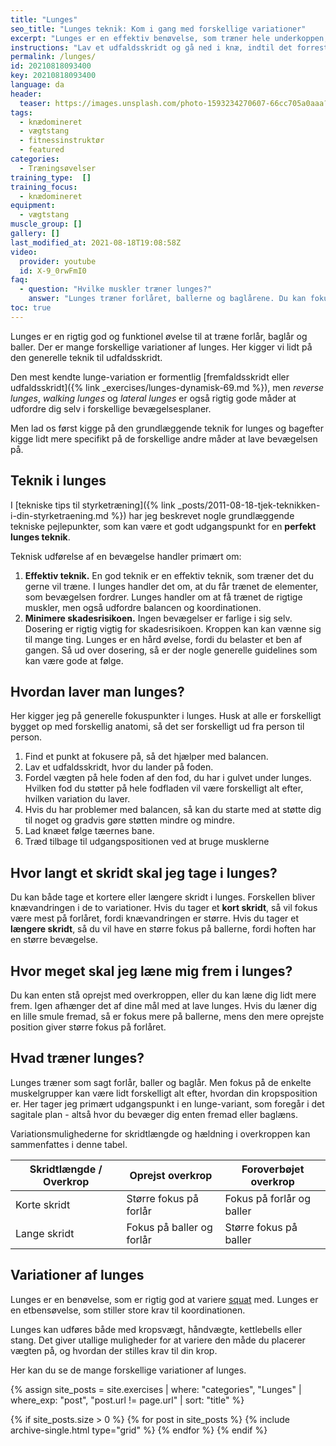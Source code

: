 ```yaml
---
title: "Lunges"
seo_title: "Lunges teknik: Kom i gang med forskellige variationer"
excerpt: "Lunges er en effektiv benøvelse, som træner hele underkoppen, og samtidig stiller krav til din balance og koordination. Udfaldsskridtet træner både forlår og balder. Her kigger vi på teknik i lunges og variationer."
instructions: "Lav et udfaldsskridt og gå ned i knæ, indtil det forreste lår er vandret og det andet næsten knæ rører jorden. Bevæg dig dynamisk tilbage til udgangspositionen."
permalink: /lunges/
id: 20210818093400
key: 20210818093400
language: da
header:
  teaser: https://images.unsplash.com/photo-1593234270607-66cc705a0aaa?ixid=MnwxMjA3fDB8MHxwaG90by1wYWdlfHx8fGVufDB8fHx8&ixlib=rb-1.2.1&auto=format&fit=crop&w=400&q=5
tags:
  - knædomineret
  - vægtstang
  - fitnessinstruktør
  - featured
categories:
  - Træningsøvelser
training_type:  []
training_focus:
  - knædomineret
equipment:
  - vægtstang
muscle_group: []
gallery: []
last_modified_at: 2021-08-18T19:08:58Z
video:
  provider: youtube
  id: X-9_0rwFmI0
faq:
  - question: "Hvilke muskler træner lunges?"
    answer: "Lunges træner forlåret, ballerne og baglårene. Du kan fokusere mere på forlårene eller ballerne alt efter, hvor langt et skridt du tager. Et kort skridt, så vil du have større knævandring, og derfor mere fokus på forlårene. Et længere skridt vil gøre at du har en større hoftepåvirkning, og så går lunges mere i ballerne."
toc: true
---
```


Lunges er en rigtig god og funktionel øvelse til at træne forlår, baglår og baller. Der er mange forskellige variationer af lunges. Her kigger vi lidt på den generelle teknik til udfaldsskridt.

Den mest kendte lunge-variation er formentlig [fremfaldsskridt eller udfaldsskridt]({% link _exercises/lunges-dynamisk-69.md %}), men _reverse lunges_, _walking lunges_ og _lateral lunges_ er også rigtig gode måder at udfordre dig selv i forskellige bevægelsesplaner.

Men lad os først kigge på den grundlæggende teknik for lunges og bagefter kigge lidt mere specifikt på de forskellige andre måder at lave bevægelsen på.

## Teknik i lunges

I [tekniske tips til styrketræning]({% link _posts/2011-08-18-tjek-teknikken-i-din-styrketraening.md %}) har jeg beskrevet nogle grundlæggende tekniske pejlepunkter, som kan være et godt udgangspunkt for en **perfekt lunges teknik**.

Teknisk udførelse af en bevægelse handler primært om:

1. **Effektiv teknik.** En god teknik er en effektiv teknik, som træner det du gerne vil træne. I lunges handler det om, at du får trænet de elementer, som bevægelsen fordrer. Lunges handler om at få trænet de rigtige muskler, men også udfordre balancen og koordinationen.
2. **Minimere skadesrisikoen.** Ingen bevægelser er farlige i sig selv. Dosering er rigtig vigtig for skadesrisikoen. Kroppen kan kan vænne sig til mange ting. Lunges er en hård øvelse, fordi du belaster et ben af gangen. Så ud over dosering, så er der nogle generelle guidelines som kan være gode at følge.

## Hvordan laver man lunges?

Her kigger jeg på generelle fokuspunkter i lunges. Husk at alle er forskelligt bygget op med forskellig anatomi, så det ser forskelligt ud fra person til person.

1. Find et punkt at fokusere på, så det hjælper med balancen.
2. Lav et udfaldsskridt, hvor du lander på foden.
3. Fordel vægten på hele foden af den fod, du har i gulvet under lunges. Hvilken fod du støtter på hele fodfladen vil være forskelligt alt efter, hvilken variation du laver.
4. Hvis du har problemer med balancen, så kan du starte med at støtte dig til noget og gradvis gøre støtten mindre og mindre.
5. Lad knæet følge tæernes bane.
6. Træd tilbage til udgangspositionen ved at bruge musklerne

## Hvor langt et skridt skal jeg tage i lunges?

Du kan både tage et kortere eller længere skridt i lunges. Forskellen bliver knævandringen i de to variationer. Hvis du tager et **kort skridt**, så vil fokus være mest på forlåret, fordi knævandringen er større. Hvis du tager et **længere skridt**, så du vil have en større fokus på ballerne, fordi hoften har en større bevægelse.

## Hvor meget skal jeg læne mig frem i lunges?

Du kan enten stå oprejst med overkroppen, eller du kan læne dig lidt mere frem. Igen afhænger det af dine mål med at lave lunges. Hvis du læner dig en lille smule fremad, så er fokus mere på ballerne, mens den mere oprejste position giver større fokus på forlåret.

## Hvad træner lunges?

Lunges træner som sagt forlår, baller og baglår. Men fokus på de enkelte muskelgrupper kan være lidt forskelligt alt efter, hvordan din kropsposition er. Her tager jeg primært udgangspunkt i en lunge-variant, som foregår i det sagitale plan - altså hvor du bevæger dig enten fremad eller baglæns.

Variationsmulighederne for skridtlængde og hældning i overkroppen kan sammenfattes i denne tabel.

| Skridtlængde / Overkrop | Oprejst overkrop | Foroverbøjet overkrop |
|-|-|-|
| Korte skridt | Større fokus på forlår | Fokus på forlår og baller |
| Lange skridt | Fokus på baller og forlår | Større fokus på baller |

## Variationer af lunges

Lunges er en benøvelse, som er rigtig god at variere [squat](/squat/) med. Lunges er en etbensøvelse, som stiller store krav til koordinationen.

Lunges kan udføres både med kropsvægt, håndvægte, kettlebells eller stang. Det giver utallige muligheder for at variere den måde du placerer vægten på, og hvordan der stilles krav til din krop.

Her kan du se de mange forskellige variationer af lunges.

{% assign site_posts = site.exercises | where: "categories", "Lunges" | where_exp: "post", "post.url != page.url" | sort: "title" %}

<div class="feature__wrapper">

{% if site_posts.size > 0 %}
  {% for post in site_posts %}
    {% include archive-single.html type="grid" %}
  {% endfor %}
{% endif %}

</div>
